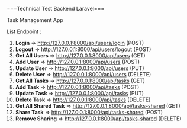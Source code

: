 ===Technical Test Backend Laravel===

Task Management App

List Endpoint :

1. <b>Login</b> => http://127.0.0.1:8000/api/users/login (POST)
2. <b>Logout</b> => http://127.0.0.1:8000/api/users/logout (POST)
3. <b>Get All Users</b> => http://127.0.0.1:8000/api/users (GET)
4. <b>Add User</b> => http://127.0.0.1:8000/api/users (POST)
5. <b>Update User</b> => http://127.0.0.1:8000/api/users (PUT)
6. <b>Delete User</b> => http://127.0.0.1:8000/api/users (DELETE)
7. <b>Get All Tasks</b> => http://127.0.0.1:8000/api/tasks (GET)
8. <b>Add Task</b> => http://127.0.0.1:8000/api/tasks (POST)
9. <b>Update Task</b> => http://127.0.0.1:8000/api/tasks (PUT)
19. <b>Delete Task</b> => http://127.0.0.1:8000/api/tasks (DELETE)
11. <b>Get All Shared Task</b> => http://127.0.0.1:8000/api/tasks-shared (GET)
12. <b>Share Task</b> => http://127.0.0.1:8000/api/tasks-shared (POST)
13. <b>Remove Sharing</b> => http://127.0.0.1:8000/api/tasks-shared (DELETE)


    